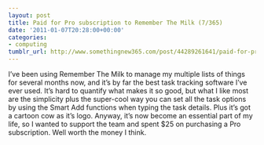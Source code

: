 ```yaml
---
layout: post
title: Paid for Pro subscription to Remember The Milk (7/365)
date: '2011-01-07T20:28:00+00:00'
categories:
- computing
tumblr_url: http://www.somethingnew365.com/post/44289261641/paid-for-pro-subscription-to-remember-the-mil
---
```


I’ve been using Remember The Milk to manage my multiple lists of things for several months now, and it’s by far the best task tracking software I’ve ever used.
It’s hard to quantify what makes it so good, but what I like most are the simplicity plus the super-cool way you can set all the task options by using the Smart Add functions when typing the task details. Plus it’s got a cartoon cow as it’s logo.
Anyway, it’s now become an essential part of my life, so I wanted to support the team and spent $25 on purchasing a Pro subscription. Well worth the money I think.
